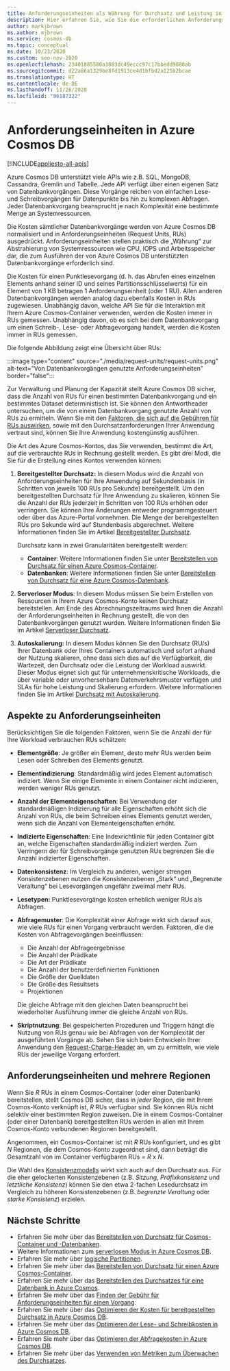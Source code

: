 ```yaml
---
title: Anforderungseinheiten als Währung für Durchsatz und Leistung in Azure Cosmos DB
description: Hier erfahren Sie, wie Sie die erforderlichen Anforderungseinheiten in Azure Cosmos DB angeben und einschätzen.
author: markjbrown
ms.author: mjbrown
ms.service: cosmos-db
ms.topic: conceptual
ms.date: 10/23/2020
ms.custom: seo-nov-2020
ms.openlocfilehash: 23401885580a3883dc49eccc97c17bbedd9080ab
ms.sourcegitcommit: d22a86a1329be8fd1913ce4d1bfbd2a125b2bcae
ms.translationtype: HT
ms.contentlocale: de-DE
ms.lasthandoff: 11/26/2020
ms.locfileid: "96187322"
---
```

# <a name="request-units-in-azure-cosmos-db"></a>Anforderungseinheiten in Azure Cosmos DB
[!INCLUDE[appliesto-all-apis](includes/appliesto-all-apis.md)]

Azure Cosmos DB unterstützt viele APIs wie z.B. SQL, MongoDB, Cassandra, Gremlin und Tabelle. Jede API verfügt über einen eigenen Satz von Datenbankvorgängen. Diese Vorgänge reichen von einfachen Lese- und Schreibvorgängen für Datenpunkte bis hin zu komplexen Abfragen. Jeder Datenbankvorgang beansprucht je nach Komplexität eine bestimmte Menge an Systemressourcen.

Die Kosten sämtlicher Datenbankvorgänge werden von Azure Cosmos DB normalisiert und in Anforderungseinheiten (Request Units, RUs) ausgedrückt. Anforderungseinheiten stellen praktisch die „Währung“ zur Abstrahierung von Systemressourcen wie CPU, IOPS und Arbeitsspeicher dar, die zum Ausführen der von Azure Cosmos DB unterstützten Datenbankvorgänge erforderlich sind.

Die Kosten für einen Punktlesevorgang (d. h. das Abrufen eines einzelnen Elements anhand seiner ID und seines Partitionsschlüsselwerts) für ein Element von 1 KB betragen 1 Anforderungseinheit (oder 1 RU). Allen anderen Datenbankvorgängen werden analog dazu ebenfalls Kosten in RUs zugewiesen. Unabhängig davon, welche API Sie für die Interaktion mit Ihrem Azure Cosmos-Container verwenden, werden die Kosten immer in RUs gemessen. Unabhängig davon, ob es sich bei dem Datenbankvorgang um einen Schreib-, Lese- oder Abfragevorgang handelt, werden die Kosten immer in RUs gemessen.

Die folgende Abbildung zeigt eine Übersicht über RUs:

:::image type="content" source="./media/request-units/request-units.png" alt-text="Von Datenbankvorgängen genutzte Anforderungseinheiten" border="false":::

Zur Verwaltung und Planung der Kapazität stellt Azure Cosmos DB sicher, dass die Anzahl von RUs für einen bestimmten Datenbankvorgang und ein bestimmtes Dataset deterministisch ist. Sie können den Antwortheader untersuchen, um die von einem Datenbankvorgang genutzte Anzahl von RUs zu ermitteln. Wenn Sie mit den [Faktoren, die sich auf die Gebühren für RUs auswirken](request-units.md#request-unit-considerations), sowie mit den Durchsatzanforderungen Ihrer Anwendung vertraut sind, können Sie Ihre Anwendung kostengünstig ausführen.

Die Art des Azure Cosmos-Kontos, das Sie verwenden, bestimmt die Art, auf die verbrauchte RUs in Rechnung gestellt werden. Es gibt drei Modi, die Sie für die Erstellung eines Kontos verwenden können:

1. **Bereitgestellter Durchsatz:** In diesem Modus wird die Anzahl von Anforderungseinheiten für Ihre Anwendung auf Sekundenbasis (in Schritten von jeweils 100 RUs pro Sekunde) bereitgestellt. Um den bereitgestellten Durchsatz für Ihre Anwendung zu skalieren, können Sie die Anzahl der RUs jederzeit in Schritten von 100 RUs erhöhen oder verringern. Sie können Ihre Änderungen entweder programmgesteuert oder über das Azure-Portal vornehmen. Die Menge der bereitgestellten RUs pro Sekunde wird auf Stundenbasis abgerechnet. Weitere Informationen finden Sie im Artikel [Bereitgestellter Durchsatz](set-throughput.md).

   Durchsatz kann in zwei Granularitäten bereitgestellt werden:

   * **Container**: Weitere Informationen finden Sie unter [Bereitstellen von Durchsatz für einen Azure Cosmos-Container](how-to-provision-container-throughput.md).
   * **Datenbanken**: Weitere Informationen finden Sie unter [Bereitstellen von Durchsatz für eine Azure Cosmos-Datenbank](how-to-provision-database-throughput.md).

2. **Serverloser Modus**: In diesem Modus müssen Sie beim Erstellen von Ressourcen in Ihrem Azure Cosmos-Konto keinen Durchsatz bereitstellen. Am Ende des Abrechnungszeitraums wird Ihnen die Anzahl der Anforderungseinheiten in Rechnung gestellt, die von den Datenbankvorgängen genutzt wurden. Weitere Informationen finden Sie im Artikel [Serverloser Durchsatz](serverless.md). 

3. **Autoskalierung:** In diesem Modus können Sie den Durchsatz (RU/s) Ihrer Datenbank oder Ihres Containers automatisch und sofort anhand der Nutzung skalieren, ohne dass sich dies auf die Verfügbarkeit, die Wartezeit, den Durchsatz oder die Leistung der Workload auswirkt. Dieser Modus eignet sich gut für unternehmenskritische Workloads, die über variable oder unvorhersehbare Datenverkehrsmuster verfügen und SLAs für hohe Leistung und Skalierung erfordern. Weitere Informationen finden Sie im Artikel [Durchsatz mit Autoskalierung](provision-throughput-autoscale.md). 

## <a name="request-unit-considerations"></a>Aspekte zu Anforderungseinheiten

Berücksichtigen Sie die folgenden Faktoren, wenn Sie die Anzahl der für Ihre Workload verbrauchen RUs schätzen:

* **Elementgröße**: Je größer ein Element, desto mehr RUs werden beim Lesen oder Schreiben des Elements genutzt.

* **Elementindizierung**: Standardmäßig wird jedes Element automatisch indiziert. Wenn Sie einige Elemente in einem Container nicht indizieren, werden weniger RUs genutzt.

* **Anzahl der Elementeigenschaften**: Bei Verwendung der standardmäßigen Indizierung für alle Eigenschaften erhöht sich die Anzahl von RUs, die beim Schreiben eines Elements genutzt werden, wenn sich die Anzahl von Elementeigenschaften erhöht.

* **Indizierte Eigenschaften**: Eine Indexrichtlinie für jeden Container gibt an, welche Eigenschaften standardmäßig indiziert werden. Zum Verringern der für Schreibvorgänge genutzten RUs begrenzen Sie die Anzahl indizierter Eigenschaften.

* **Datenkonsistenz**: Im Vergleich zu anderen, weniger strengen Konsistenzebenen nutzen die Konsistenzebenen „Stark“ und „Begrenzte Veraltung“ bei Lesevorgängen ungefähr zweimal mehr RUs.

* **Lesetypen:** Punktlesevorgänge kosten erheblich weniger RUs als Abfragen.

* **Abfragemuster**: Die Komplexität einer Abfrage wirkt sich darauf aus, wie viele RUs für einen Vorgang verbraucht werden. Faktoren, die die Kosten von Abfragevorgängen beeinflussen: 
 
  * Die Anzahl der Abfrageergebnisse
  * Die Anzahl der Prädikate
  * Die Art der Prädikate
  * Die Anzahl der benutzerdefinierten Funktionen
  * Die Größe der Quelldaten
  * Die Größe des Resultsets
  * Projektionen

  Die gleiche Abfrage mit den gleichen Daten beansprucht bei wiederholter Ausführung immer die gleiche Anzahl von RUs.

* **Skriptnutzung**: Bei gespeicherten Prozeduren und Triggern hängt die Nutzung von RUs genau wie bei Abfragen von der Komplexität der ausgeführten Vorgänge ab. Sehen Sie sich beim Entwickeln Ihrer Anwendung den [Request-Charge-Header](./optimize-cost-reads-writes.md#measuring-the-ru-charge-of-a-request) an, um zu ermitteln, wie viele RUs der jeweilige Vorgang erfordert.

## <a name="request-units-and-multiple-regions"></a>Anforderungseinheiten und mehrere Regionen

Wenn Sie *R* RUs in einem Cosmos-Container (oder einer Datenbank) bereitstellen, stellt Cosmos DB sicher, dass in *jeder* Region, die mit Ihrem Cosmos-Konto verknüpft ist, *R* RUs verfügbar sind. Sie können RUs nicht selektiv einer bestimmten Region zuweisen. Die in einem Cosmos-Container (oder einer Datenbank) bereitgestellten RUs werden in allen mit Ihrem Cosmos-Konto verbundenen Regionen bereitgestellt.

Angenommen, ein Cosmos-Container ist mit *R* RUs konfiguriert, und es gibt *N* Regionen, die dem Cosmos-Konto zugeordnet sind, dann beträgt die Gesamtzahl von im Container verfügbaren RUs = *R* x *N*.

Die Wahl des [Konsistenzmodells](consistency-levels.md) wirkt sich auch auf den Durchsatz aus. Für die eher gelockerten Konsistenzebenen (z.B. *Sitzung*, *Präfixkonsistenz* und *letztliche Konsistenz*) können Sie den etwa 2-fachen Lesedurchsatz im Vergleich zu höheren Konsistenzebenen (z.B. *begrenzte Veraltung* oder *starke Konsistenz*) erzielen.

## <a name="next-steps"></a>Nächste Schritte

- Erfahren Sie mehr über das [Bereitstellen von Durchsatz für Cosmos-Container und -Datenbanken](set-throughput.md).
- Weitere Informationen zum [serverlosen Modus in Azure Cosmos DB](serverless.md).
- Erfahren Sie mehr über [logische Partitionen](./partitioning-overview.md).
- Erfahren Sie mehr über das [Bereitstellen von Durchsatz für einen Azure Cosmos-Container](how-to-provision-container-throughput.md).
- Erfahren Sie mehr über das [Bereitstellen des Durchsatzes für eine Datenbank in Azure Cosmos](how-to-provision-database-throughput.md).
- Erfahren Sie mehr über das [Finden der Gebühr für Anforderungseinheiten für einen Vorgang](find-request-unit-charge.md).
- Erfahren Sie mehr über das [Optimieren der Kosten für bereitgestellten Durchsatz in Azure Cosmos DB](optimize-cost-throughput.md).
- Erfahren Sie mehr über das [Optimieren der Lese- und Schreibkosten in Azure Cosmos DB](optimize-cost-reads-writes.md).
- Erfahren Sie mehr über das [Optimieren der Abfragekosten in Azure Cosmos DB](./optimize-cost-reads-writes.md).
- Erfahren Sie mehr über das [Verwenden von Metriken zum Überwachen des Durchsatzes](use-metrics.md).

